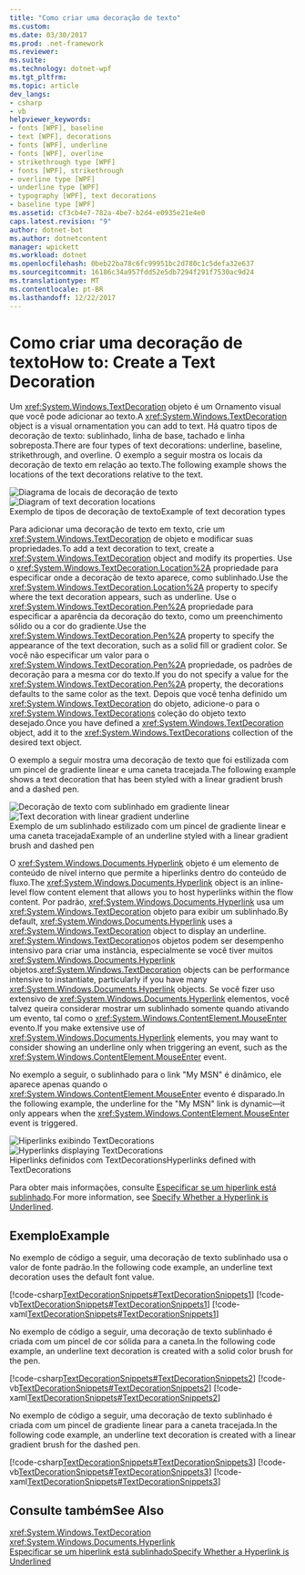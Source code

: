 ```yaml
---
title: "Como criar uma decoração de texto"
ms.custom: 
ms.date: 03/30/2017
ms.prod: .net-framework
ms.reviewer: 
ms.suite: 
ms.technology: dotnet-wpf
ms.tgt_pltfrm: 
ms.topic: article
dev_langs:
- csharp
- vb
helpviewer_keywords:
- fonts [WPF], baseline
- text [WPF], decorations
- fonts [WPF], underline
- fonts [WPF], overline
- strikethrough type [WPF]
- fonts [WPF], strikethrough
- overline type [WPF]
- underline type [WPF]
- typography [WPF], text decorations
- baseline type [WPF]
ms.assetid: cf3cb4e7-782a-4be7-b2d4-e0935e21e4e0
caps.latest.revision: "9"
author: dotnet-bot
ms.author: dotnetcontent
manager: wpickett
ms.workload: dotnet
ms.openlocfilehash: 0beb22ba78c6fc99951bc2d780c1c5defa32e637
ms.sourcegitcommit: 16186c34a957fdd52e5db7294f291f7530ac9d24
ms.translationtype: MT
ms.contentlocale: pt-BR
ms.lasthandoff: 12/22/2017
---
```

# <a name="how-to-create-a-text-decoration"></a><span data-ttu-id="44075-102">Como criar uma decoração de texto</span><span class="sxs-lookup"><span data-stu-id="44075-102">How to: Create a Text Decoration</span></span>
<span data-ttu-id="44075-103">Um <xref:System.Windows.TextDecoration> objeto é um Ornamento visual que você pode adicionar ao texto.</span><span class="sxs-lookup"><span data-stu-id="44075-103">A <xref:System.Windows.TextDecoration> object is a visual ornamentation you can add to text.</span></span> <span data-ttu-id="44075-104">Há quatro tipos de decoração de texto: sublinhado, linha de base, tachado e linha sobreposta.</span><span class="sxs-lookup"><span data-stu-id="44075-104">There are four types of text decorations: underline, baseline, strikethrough, and overline.</span></span> <span data-ttu-id="44075-105">O exemplo a seguir mostra os locais da decoração de texto em relação ao texto.</span><span class="sxs-lookup"><span data-stu-id="44075-105">The following example shows the locations of the text decorations relative to the text.</span></span>  
  
 <span data-ttu-id="44075-106">![Diagrama de locais de decoração de texto](../../../../docs/framework/wpf/advanced/media/textdecoration01.gif "TextDecoration01")</span><span class="sxs-lookup"><span data-stu-id="44075-106">![Diagram of text decoration locations](../../../../docs/framework/wpf/advanced/media/textdecoration01.gif "TextDecoration01")</span></span>  
<span data-ttu-id="44075-107">Exemplo de tipos de decoração de texto</span><span class="sxs-lookup"><span data-stu-id="44075-107">Example of text decoration types</span></span>  
  
 <span data-ttu-id="44075-108">Para adicionar uma decoração de texto em texto, crie um <xref:System.Windows.TextDecoration> de objeto e modificar suas propriedades.</span><span class="sxs-lookup"><span data-stu-id="44075-108">To add a text decoration to text, create a <xref:System.Windows.TextDecoration> object and modify its properties.</span></span> <span data-ttu-id="44075-109">Use o <xref:System.Windows.TextDecoration.Location%2A> propriedade para especificar onde a decoração de texto aparece, como sublinhado.</span><span class="sxs-lookup"><span data-stu-id="44075-109">Use the <xref:System.Windows.TextDecoration.Location%2A> property to specify where the text decoration appears, such as underline.</span></span> <span data-ttu-id="44075-110">Use o <xref:System.Windows.TextDecoration.Pen%2A> propriedade para especificar a aparência da decoração do texto, como um preenchimento sólido ou a cor do gradiente.</span><span class="sxs-lookup"><span data-stu-id="44075-110">Use the <xref:System.Windows.TextDecoration.Pen%2A> property to specify the appearance of the text decoration, such as a solid fill or gradient color.</span></span> <span data-ttu-id="44075-111">Se você não especificar um valor para o <xref:System.Windows.TextDecoration.Pen%2A> propriedade, os padrões de decoração para a mesma cor do texto.</span><span class="sxs-lookup"><span data-stu-id="44075-111">If you do not specify a value for the <xref:System.Windows.TextDecoration.Pen%2A> property, the decorations defaults to the same color as the text.</span></span> <span data-ttu-id="44075-112">Depois que você tenha definido um <xref:System.Windows.TextDecoration> do objeto, adicione-o para o <xref:System.Windows.TextDecorations> coleção do objeto texto desejado.</span><span class="sxs-lookup"><span data-stu-id="44075-112">Once you have defined a <xref:System.Windows.TextDecoration> object, add it to the <xref:System.Windows.TextDecorations> collection of the desired text object.</span></span>  
  
 <span data-ttu-id="44075-113">O exemplo a seguir mostra uma decoração de texto que foi estilizada com um pincel de gradiente linear e uma caneta tracejada.</span><span class="sxs-lookup"><span data-stu-id="44075-113">The following example shows a text decoration that has been styled with a linear gradient brush and a dashed pen.</span></span>  
  
 <span data-ttu-id="44075-114">![Decoração de texto com sublinhado em gradiente linear](../../../../docs/framework/wpf/advanced/media/textdecoration02.png "TextDecoration02")</span><span class="sxs-lookup"><span data-stu-id="44075-114">![Text decoration with linear gradient underline](../../../../docs/framework/wpf/advanced/media/textdecoration02.png "TextDecoration02")</span></span>  
<span data-ttu-id="44075-115">Exemplo de um sublinhado estilizado com um pincel de gradiente linear e uma caneta tracejada</span><span class="sxs-lookup"><span data-stu-id="44075-115">Example of an underline styled with a linear gradient brush and dashed pen</span></span>  
  
 <span data-ttu-id="44075-116">O <xref:System.Windows.Documents.Hyperlink> objeto é um elemento de conteúdo de nível interno que permite a hiperlinks dentro do conteúdo de fluxo.</span><span class="sxs-lookup"><span data-stu-id="44075-116">The <xref:System.Windows.Documents.Hyperlink> object is an inline-level flow content element that allows you to host hyperlinks within the flow content.</span></span> <span data-ttu-id="44075-117">Por padrão, <xref:System.Windows.Documents.Hyperlink> usa um <xref:System.Windows.TextDecoration> objeto para exibir um sublinhado.</span><span class="sxs-lookup"><span data-stu-id="44075-117">By default, <xref:System.Windows.Documents.Hyperlink> uses a <xref:System.Windows.TextDecoration> object to display an underline.</span></span> <span data-ttu-id="44075-118"><xref:System.Windows.TextDecoration>os objetos podem ser desempenho intensivo para criar uma instância, especialmente se você tiver muitos <xref:System.Windows.Documents.Hyperlink> objetos.</span><span class="sxs-lookup"><span data-stu-id="44075-118"><xref:System.Windows.TextDecoration> objects can be performance intensive to instantiate, particularly if you have many <xref:System.Windows.Documents.Hyperlink> objects.</span></span> <span data-ttu-id="44075-119">Se você fizer uso extensivo de <xref:System.Windows.Documents.Hyperlink> elementos, você talvez queira considerar mostrar um sublinhado somente quando ativando um evento, tal como o <xref:System.Windows.ContentElement.MouseEnter> evento.</span><span class="sxs-lookup"><span data-stu-id="44075-119">If you make extensive use of <xref:System.Windows.Documents.Hyperlink> elements, you may want to consider showing an underline only when triggering an event, such as the <xref:System.Windows.ContentElement.MouseEnter> event.</span></span>  
  
 <span data-ttu-id="44075-120">No exemplo a seguir, o sublinhado para o link "My MSN" é dinâmico, ele aparece apenas quando o <xref:System.Windows.ContentElement.MouseEnter> evento é disparado.</span><span class="sxs-lookup"><span data-stu-id="44075-120">In the following example, the underline for the "My MSN" link is dynamic—it only appears when the <xref:System.Windows.ContentElement.MouseEnter> event is triggered.</span></span>  
  
 <span data-ttu-id="44075-121">![Hiperlinks exibindo TextDecorations](../../../../docs/framework/wpf/advanced/media/textdecoration03.png "TextDecoration03")</span><span class="sxs-lookup"><span data-stu-id="44075-121">![Hyperlinks displaying TextDecorations](../../../../docs/framework/wpf/advanced/media/textdecoration03.png "TextDecoration03")</span></span>  
<span data-ttu-id="44075-122">Hiperlinks definidos com TextDecorations</span><span class="sxs-lookup"><span data-stu-id="44075-122">Hyperlinks defined with TextDecorations</span></span>  
  
 <span data-ttu-id="44075-123">Para obter mais informações, consulte [Especificar se um hiperlink está sublinhado](../../../../docs/framework/wpf/advanced/how-to-specify-whether-a-hyperlink-is-underlined.md).</span><span class="sxs-lookup"><span data-stu-id="44075-123">For more information, see [Specify Whether a Hyperlink is Underlined](../../../../docs/framework/wpf/advanced/how-to-specify-whether-a-hyperlink-is-underlined.md).</span></span>  
  
## <a name="example"></a><span data-ttu-id="44075-124">Exemplo</span><span class="sxs-lookup"><span data-stu-id="44075-124">Example</span></span>  
 <span data-ttu-id="44075-125">No exemplo de código a seguir, uma decoração de texto sublinhado usa o valor de fonte padrão.</span><span class="sxs-lookup"><span data-stu-id="44075-125">In the following code example, an underline text decoration uses the default font value.</span></span>  
  
 [!code-csharp[TextDecorationSnippets#TextDecorationSnippets1](../../../../samples/snippets/csharp/VS_Snippets_Wpf/TextDecorationSnippets/CSharp/Window1.xaml.cs#textdecorationsnippets1)]
 [!code-vb[TextDecorationSnippets#TextDecorationSnippets1](../../../../samples/snippets/visualbasic/VS_Snippets_Wpf/TextDecorationSnippets/visualbasic/window1.xaml.vb#textdecorationsnippets1)]
 [!code-xaml[TextDecorationSnippets#TextDecorationSnippets1](../../../../samples/snippets/csharp/VS_Snippets_Wpf/TextDecorationSnippets/CSharp/Window1.xaml#textdecorationsnippets1)]  
  
 <span data-ttu-id="44075-126">No exemplo de código a seguir, uma decoração de texto sublinhado é criada com um pincel de cor sólida para a caneta.</span><span class="sxs-lookup"><span data-stu-id="44075-126">In the following code example, an underline text decoration is created with a solid color brush for the pen.</span></span>  
  
 [!code-csharp[TextDecorationSnippets#TextDecorationSnippets2](../../../../samples/snippets/csharp/VS_Snippets_Wpf/TextDecorationSnippets/CSharp/Window1.xaml.cs#textdecorationsnippets2)]
 [!code-vb[TextDecorationSnippets#TextDecorationSnippets2](../../../../samples/snippets/visualbasic/VS_Snippets_Wpf/TextDecorationSnippets/visualbasic/window1.xaml.vb#textdecorationsnippets2)]
 [!code-xaml[TextDecorationSnippets#TextDecorationSnippets2](../../../../samples/snippets/csharp/VS_Snippets_Wpf/TextDecorationSnippets/CSharp/Window1.xaml#textdecorationsnippets2)]  
  
 <span data-ttu-id="44075-127">No exemplo de código a seguir, uma decoração de texto sublinhado é criada com um pincel de gradiente linear para a caneta tracejada.</span><span class="sxs-lookup"><span data-stu-id="44075-127">In the following code example, an underline text decoration is created with a linear gradient brush for the dashed pen.</span></span>  
  
 [!code-csharp[TextDecorationSnippets#TextDecorationSnippets3](../../../../samples/snippets/csharp/VS_Snippets_Wpf/TextDecorationSnippets/CSharp/Window1.xaml.cs#textdecorationsnippets3)]
 [!code-vb[TextDecorationSnippets#TextDecorationSnippets3](../../../../samples/snippets/visualbasic/VS_Snippets_Wpf/TextDecorationSnippets/visualbasic/window1.xaml.vb#textdecorationsnippets3)]
 [!code-xaml[TextDecorationSnippets#TextDecorationSnippets3](../../../../samples/snippets/csharp/VS_Snippets_Wpf/TextDecorationSnippets/CSharp/Window1.xaml#textdecorationsnippets3)]  
  
## <a name="see-also"></a><span data-ttu-id="44075-128">Consulte também</span><span class="sxs-lookup"><span data-stu-id="44075-128">See Also</span></span>  
 <xref:System.Windows.TextDecoration>  
 <xref:System.Windows.Documents.Hyperlink>  
 [<span data-ttu-id="44075-129">Especificar se um hiperlink está sublinhado</span><span class="sxs-lookup"><span data-stu-id="44075-129">Specify Whether a Hyperlink is Underlined</span></span>](../../../../docs/framework/wpf/advanced/how-to-specify-whether-a-hyperlink-is-underlined.md)
